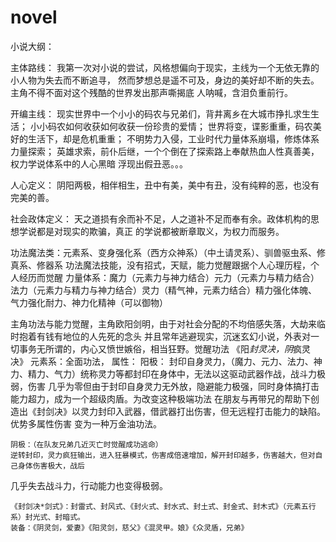 # novel
小说大纲：

主体路线：
	我第一次对小说的尝试，风格想偏向于现实，主线为一个无依无靠的小人物为失去而不断追寻，
然而梦想总是遥不可及，身边的美好却不断的失去。主角不得不面对这个残酷的世界发出那声嘶揭底
人呐喊，含泪负重前行。

开编主线：
	现实世界中一个小小的码农与兄弟们，背井离乡在大城市挣扎求生生活；
	小小码农如何收获如何收获一份珍贵的爱情；
	世界将变，谍影重重，码农美好的生活下，却是危机重重；
	不明势力入侵，工业时代力量体系崩塌，修炼体系力量探索；
	英雄求索，前仆后继，一个个倒在了探索路上奉献热血人性真善美，权力学说体系中的人心黑暗
浮现出假丑恶。。。

人心定义：
	阴阳两极，相伴相生，丑中有美，美中有丑，没有纯粹的恶，也没有完美的善。

社会政体定义：
	天之道损有余而补不足，人之道补不足而奉有余。政体机构的思想学说都是对现实的欺骗，真正
的学说都被断章取义，为权力而服务。

功法魔法类：元素系、变身强化系（西方众神系）（中土请灵系）、驯兽驱虫系、修真系、修器系
	功法魔法技能，没有招式，天赋，能力觉醒跟据个人心理历程，个人经历而觉醒
力量体系：魔力（元素力与神力结合）元力（元素力与精力结合）法力（元素力与精力与神力结合）灵力（精气神，元素力结合）精力强化体魄、
气力强化耐力、神力化精神（可以御物）	
	
主角功法与能力觉醒，主角欧阳剑明，由于对社会分配的不均倍感失落，大劫来临时抱着有钱有地位的人先死的念头
并且常年逃避现实，沉迷玄幻小说，外表对一切事务无所谓的，内心又愤世嫉俗，相当狂野。觉醒功法 《阳*封灵决，阴*疯灵决》
元素系：全面功法，
属性：
	阳极：
	封印自身灵力，（魔力、元力、法力、神力、精力、气力）统称灵力等都封印在身体中，无法以这驱动武器作战，战斗力极弱，伤害
几乎为零但由于封印自身灵力无外放，隐避能力极强，同时身体搞打击能力超力，成为一个超级肉盾。为改变这种极端功法
在朋友与再带兄的帮助下创造出《封剑决》以灵力封印入武器，借武器打出伤害，但无远程打击能力的缺陷。优势多属性伤害
变为一种万金油功法。

	阴极：（在队友兄弟几近灭亡时觉醒成功逃命）
	逆转封印，灵力疯狂输出，进入狂暴模式，伤害成倍速增加，解开封印越多，伤害越大，但对自己身体伤害极大，战后
几乎失去战斗力，行动能力也变得极弱。

	《封剑决*剑式》：封雷式、封风式、《封火式、封水式、封土式、封金式、封木式》（元素五行系）封光式、封暗式。
	装备：《阴灵剑，爱妻》《阳灵剑，慈父》《混灵甲。娘》《众灵盾，兄弟》
	

	
	
	
	
	
	
